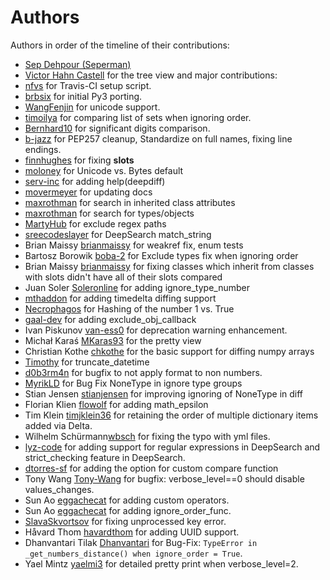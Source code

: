 # Authors

Authors in order of the timeline of their contributions:

- [Sep Dehpour (Seperman)](http://www.zepworks.com)
- [Victor Hahn Castell](http://hahncastell.de) for the tree view and major contributions:
- [nfvs](https://github.com/nfvs) for Travis-CI setup script.
- [brbsix](https://github.com/brbsix) for initial Py3 porting.
- [WangFenjin](https://github.com/WangFenjin) for unicode support.
- [timoilya](https://github.com/timoilya) for comparing list of sets when ignoring order.
- [Bernhard10](https://github.com/Bernhard10) for significant digits comparison.
- [b-jazz](https://github.com/b-jazz) for PEP257 cleanup, Standardize on full names, fixing line endings.
- [finnhughes](https://github.com/finnhughes) for fixing __slots__
- [moloney](https://github.com/moloney) for Unicode vs. Bytes default
- [serv-inc](https://github.com/serv-inc) for adding help(deepdiff)
- [movermeyer](https://github.com/movermeyer) for updating docs
- [maxrothman](https://github.com/maxrothman) for search in inherited class attributes
- [maxrothman](https://github.com/maxrothman) for search for types/objects
- [MartyHub](https://github.com/MartyHub) for exclude regex paths
- [sreecodeslayer](https://github.com/sreecodeslayer) for DeepSearch match_string
- Brian Maissy [brianmaissy](https://github.com/) for weakref fix, enum tests
- Bartosz Borowik [boba-2](https://github.com/boba-2) for Exclude types fix when ignoring order
- Brian Maissy [brianmaissy](https://github.com/brianmaissy) for fixing classes which inherit from classes with slots didn't have all of their slots compared
- Juan Soler [Soleronline](https://github.com/Soleronline) for adding ignore_type_number
- [mthaddon](https://github.com/mthaddon) for adding timedelta diffing support
- [Necrophagos](https://github.com/Necrophagos) for Hashing of the number 1 vs. True
- [gaal-dev](https://github.com/gaal-dev) for adding exclude_obj_callback
- Ivan Piskunov [van-ess0](https://github.com/van-ess0) for deprecation warning enhancement.
- Michał Karaś [MKaras93](https://github.com/MKaras93) for the pretty view
- Christian Kothe [chkothe](https://github.com/chkothe) for the basic support for diffing numpy arrays
- [Timothy](https://github.com/timson) for truncate_datetime
- [d0b3rm4n](https://github.com/d0b3rm4n) for bugfix to not apply format to non numbers.
- [MyrikLD](https://github.com/MyrikLD) for Bug Fix NoneType in ignore type groups
- Stian Jensen [stianjensen](https://github.com/stianjensen) for improving ignoring of NoneType in diff 
- Florian Klien [flowolf](https://github.com/flowolf) for adding math_epsilon
- Tim Klein [timjklein36](https://github.com/timjklein36) for retaining the order of multiple dictionary items added via Delta.
- Wilhelm Schürmann[wbsch](https://github.com/wbsch) for fixing the typo with yml files.
- [lyz-code](https://github.com/lyz-code) for adding support for regular expressions in DeepSearch and strict_checking feature in DeepSearch.
- [dtorres-sf](https://github.com/dtorres-sf) for adding the option for custom compare function
- Tony Wang [Tony-Wang](https://github.com/Tony-Wang) for bugfix: verbose_level==0 should disable values_changes.
- Sun Ao [eggachecat](https://github.com/eggachecat) for adding custom operators.
- Sun Ao [eggachecat](https://github.com/eggachecat) for adding ignore_order_func.
- [SlavaSkvortsov](https://github.com/SlavaSkvortsov) for fixing unprocessed key error.
- Håvard Thom [havardthom](https://github.com/havardthom) for adding UUID support.
- Dhanvantari Tilak [Dhanvantari](https://github.com/Dhanvantari) for Bug-Fix: `TypeError in _get_numbers_distance() when ignore_order = True`.
- Yael Mintz [yaelmi3](https://github.com/yaelmi3) for detailed pretty print when verbose_level=2.
